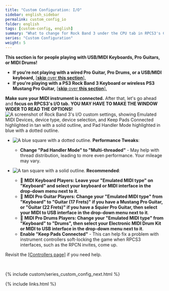 ```yaml
---
title: "Custom Configuration: I/O"
sidebar: english_sidebar
permalink: custom_config_io
folder: english
tags: [custom-config, english]
summary: "What to change for Rock Band 3 under the CPU tab in RPCS3's Custom Configuration."
series: "Custom Configuration"
weight: 5
---
```


**This section is for people playing with USB/MIDI Keyboards, Pro Guitars, or MIDI Drums!**
* **If you're not playing with a wired Pro Guitar, Pro Drums, or a USB/MIDI keyboard,** [[**skip** over **this section**].](https://carlmylo.github.io/docu-rpcs3/custom_config_net)  
* **If you're playing with a PS3 Rock Band 3 Keyboard or wireless PS3 Mustang Pro Guitar,** [[**skip** over **this section**].](https://carlmylo.github.io/docu-rpcs3/custom_config_net)  

**Make sure your MIDI instrument is connected.** After that, let's go ahead and **focus on RPCS3's I/O tab.**
**YOU MAY HAVE TO MAKE THE WINDOW WIDER TO READ THE OPTIONS!**
![A screenshot of Rock Band 3's I/O custom settings, showing Emulated MIDI Devices, device type, device selection, and Keep Pads Connected highlighted in tan with a solid outline, and Pad Handler Mode highlighted in blue with a dotted outline.](https://carlmylo.github.io/docu-rpcs3/images/cust/io.png "I/O")

* ![A blue square with a dotted outline.](https://carlmylo.github.io/docu-rpcs3/images/cust/smallblue.png "Tan Square") **Performance Tweaks**: 
	* **Change "Pad Handler Mode" to "Multi-threaded"** - May help with thread distribution, leading to more even performance. Your mileage may vary.

* ![A tan square with a solid outline.](https://carlmylo.github.io/docu-rpcs3/images/cust/smalltan.png "Tan Square") **Recommended**: 
	* 🎹 **MIDI Keyboard Players: Leave your "Emulated MIDI type" on "Keyboard" and select your keyboard or MIDI interface in the drop-down menu next to it**.
	* 🎸 **MIDI Pro Guitar Players: Change your "Emulated MIDI type" from "Keyboard" to "Guitar (17 Frets)" if you have a Mustang Pro Guitar, or "Guitar (22 Frets)" if you have a Squier Pro Guitar, then select your MIDI to USB interface in the drop-down menu next to it**.
	* 🥁 **MIDI Pro Drums Players: Change your "Emulated MIDI type" from "Keyboard" to "Drums", then select your Electronic MIDI Drum Kit or MIDI to USB interface in the drop-down menu next to it**.
	* **Enable "Keep Pads Connected"** - This can help fix a problem with instrument controllers soft-locking the game when RPCS3 interfaces, such as the RPCN invites, come up.

Revisit the [[Controllers page]](https://carlmylo.github.io/docu-rpcs3/ctrls) if you need help.

<br/>

{% include custom/series_custom_config_next.html %}

{% include links.html %}